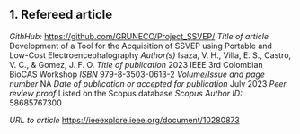 ## 1.	Refereed article
*GithHub:* https://github.com/GRUNECO/Project_SSVEP/
*Title of article* 	Development of a Tool for the Acquisition of SSVEP using Portable and Low-Cost Electroencephalography
*Author(s)* 	Isaza, V. H., Villa, E. S., Castro, V. C., & Gomez, J. F. O.
*Title of publication* 	2023 IEEE 3rd Colombian BioCAS Workshop
*ISBN*	979-8-3503-0613-2
*Volume/Issue and page number* 	NA
*Date of publication or accepted for publication* 	July 2023
*Peer review proof* 	Listed on the Scopus database
*Scopus Author ID:* 58685767300

*URL to article* 	https://ieeexplore.ieee.org/document/10280873
